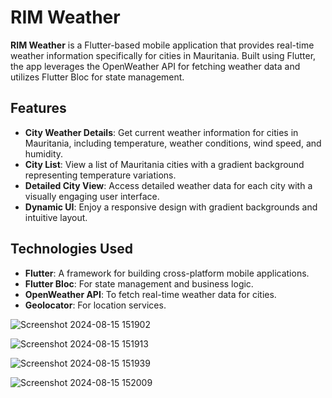 # RIM Weather

**RIM Weather** is a Flutter-based mobile application that provides real-time weather information specifically for cities in Mauritania. Built using Flutter, the app leverages the OpenWeather API for fetching weather data and utilizes Flutter Bloc for state management.

## Features

- **City Weather Details**: Get current weather information for cities in Mauritania, including temperature, weather conditions, wind speed, and humidity.
- **City List**: View a list of Mauritania cities with a gradient background representing temperature variations.
- **Detailed City View**: Access detailed weather data for each city with a visually engaging user interface.
- **Dynamic UI**: Enjoy a responsive design with gradient backgrounds and intuitive layout.

## Technologies Used

- **Flutter**: A framework for building cross-platform mobile applications.
- **Flutter Bloc**: For state management and business logic.
- **OpenWeather API**: To fetch real-time weather data for cities.
- **Geolocator**: For location services.

![Screenshot 2024-08-15 151902](https://github.com/user-attachments/assets/70a690f0-22fd-40b3-b521-a97b188a2903)

![Screenshot 2024-08-15 151913](https://github.com/user-attachments/assets/c4529a5f-71bc-4e50-91ef-66a363e1085a)

![Screenshot 2024-08-15 151939](https://github.com/user-attachments/assets/e297cabd-308b-463b-ac2d-76220372e924)

![Screenshot 2024-08-15 152009](https://github.com/user-attachments/assets/f60c05e4-c484-4310-8e6f-214cdb5b31ba)
